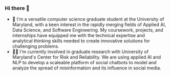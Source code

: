### Hi there 👋
- 🔭 I'm a versatile computer science graduate student at the University of Maryland, with a keen interest in the rapidly merging fields of Applied AI, Data Science, and Software Engineering. My coursework, projects, and internships have equipped me with the technical expertise and analytical thinking skills needed to create innovative solutions for challenging problems.
- 👩‍💻 I'm currently involved in graduate research with University of Maryland's Center for Risk and Reliability. We are using applied AI and NLP to develop a scaleable platform of social chatbots to model and analyze the spread of misinformation and its influence in social media.



<!--
**as2032/as2032** is a ✨ _special_ ✨ repository because its `README.md` (this file) appears on your GitHub profile.

Here are some ideas to get you started:

- 🔭 I’m currently working on ...
- 🌱 I’m currently learning ...
- 👯 I’m looking to collaborate on ...
- 🤔 I’m looking for help with ...
- 💬 Ask me about ...
- 📫 How to reach me: ...
- 😄 Pronouns: ...
- ⚡ Fun fact: ...
-->
